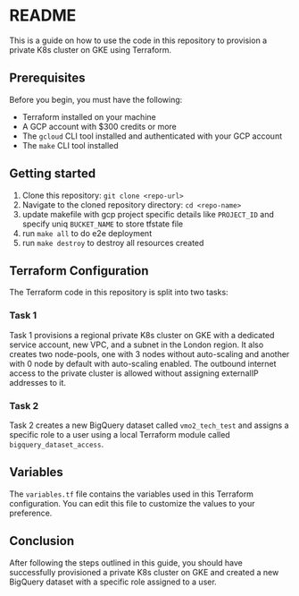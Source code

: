 # README

This is a guide on how to use the code in this repository to provision a private K8s cluster on GKE using Terraform. 

## Prerequisites
Before you begin, you must have the following:
- Terraform installed on your machine
- A GCP account with $300 credits or more
- The `gcloud` CLI tool installed and authenticated with your GCP account
- The `make` CLI tool installed 

## Getting started
1. Clone this repository: `git clone <repo-url>`
2. Navigate to the cloned repository directory: `cd <repo-name>`
3. update makefile with gcp project specific details like `PROJECT_ID` and specify uniq `BUCKET_NAME` to store tfstate file  
4. run `make all` to do e2e deployment
5. run `make destroy` to destroy all resources created

## Terraform Configuration
The Terraform code in this repository is split into two tasks:

### Task 1
Task 1 provisions a regional private K8s cluster on GKE with a dedicated service account, new VPC, and a subnet in the London region. It also creates two node-pools, one with 3 nodes without auto-scaling and another with 0 node by default with auto-scaling enabled. The outbound internet access to the private cluster is allowed without assigning externalIP addresses to it.

### Task 2
Task 2 creates a new BigQuery dataset called `vmo2_tech_test` and assigns a specific role to a user using a local Terraform module called `bigquery_dataset_access`.

## Variables
The `variables.tf` file contains the variables used in this Terraform configuration. You can edit this file to customize the values to your preference.

## Conclusion
After following the steps outlined in this guide, you should have successfully provisioned a private K8s cluster on GKE and created a new BigQuery dataset with a specific role assigned to a user.
